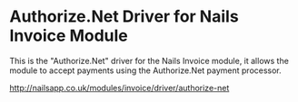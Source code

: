 # Authorize.Net Driver for Nails Invoice Module

This is the "Authorize.Net" driver for the Nails Invoice module, it allows the module to accept payments using the Authorize.Net payment processor.

http://nailsapp.co.uk/modules/invoice/driver/authorize-net
